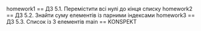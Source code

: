homework1 == ДЗ 5.1. Перемістити всі нулі до кінця списку
homework2 == ДЗ 5.2. Знайти суму елементів із парними індексами
homework3 == ДЗ 5.3. Список із 3 елементів
main == KONSPEKT
